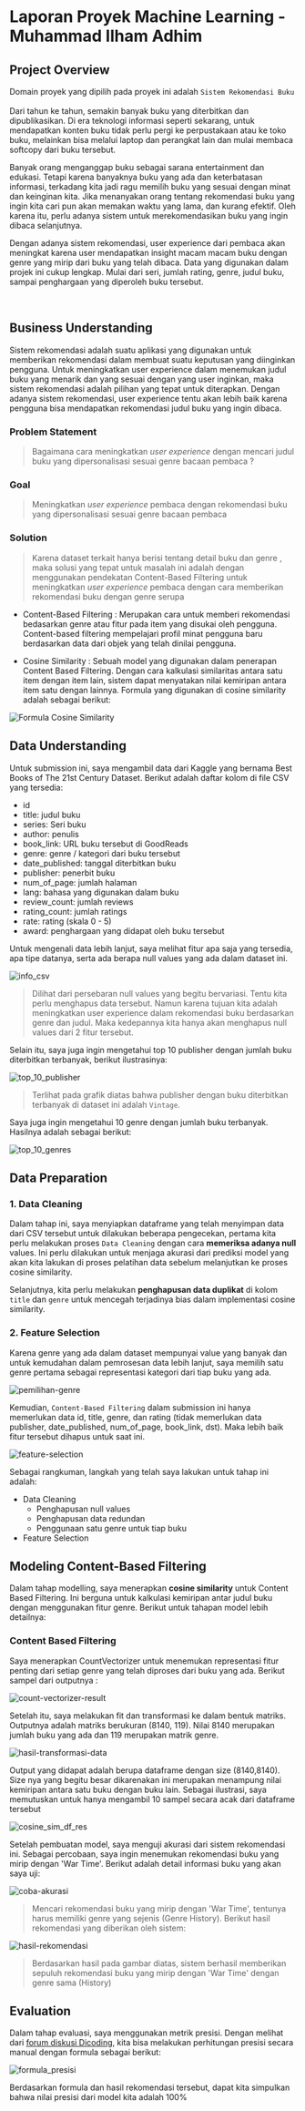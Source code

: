 # Laporan Proyek Machine Learning - Muhammad Ilham Adhim

## Project Overview
Domain proyek yang dipilih pada proyek ini adalah  `Sistem Rekomendasi Buku`
<br>
<br>
Dari tahun ke tahun, semakin banyak buku yang diterbitkan dan dipublikasikan. Di era teknologi informasi seperti sekarang, untuk mendapatkan konten buku tidak perlu pergi ke perpustakaan atau ke toko buku, melainkan bisa melalui laptop dan perangkat lain dan mulai membaca softcopy dari buku tersebut. 

Banyak orang menganggap buku sebagai sarana entertainment dan edukasi. Tetapi karena banyaknya buku yang ada dan keterbatasan informasi, terkadang kita jadi ragu memilih buku yang sesuai dengan minat dan keinginan kita. Jika menanyakan orang tentang rekomendasi buku yang ingin kita cari pun akan memakan waktu yang lama, dan kurang efektif. Oleh karena itu, perlu adanya sistem untuk merekomendasikan buku yang ingin dibaca selanjutnya.

Dengan adanya sistem rekomendasi, user experience dari pembaca akan meningkat karena user mendapatkan insight macam macam buku dengan genre yang mirip dari buku yang telah dibaca. Data yang digunakan dalam projek ini cukup lengkap. Mulai dari seri, jumlah rating, genre, judul buku, sampai penghargaan yang diperoleh buku tersebut.

<br>

## Business Understanding
Sistem rekomendasi adalah suatu aplikasi yang digunakan untuk memberikan rekomendasi dalam membuat suatu keputusan yang diinginkan pengguna. Untuk meningkatkan user experience dalam menemukan judul buku yang menarik dan yang sesuai dengan yang user inginkan, maka sistem rekomendasi adalah pilihan yang tepat untuk diterapkan. Dengan adanya sistem rekomendasi, user experience tentu akan lebih baik karena pengguna bisa mendapatkan rekomendasi judul buku yang ingin dibaca.

### Problem Statement
> Bagaimana cara meningkatkan *user experience* dengan mencari judul buku yang dipersonalisasi sesuai genre bacaan pembaca ?


### Goal
> Meningkatkan *user experience* pembaca dengan rekomendasi buku yang dipersonalisasi sesuai genre bacaan pembaca


### Solution
> Karena dataset terkait hanya berisi tentang detail buku dan genre , maka solusi yang tepat untuk masalah ini adalah dengan menggunakan pendekatan Content-Based Filtering untuk meningkatkan *user experience* pembaca dengan cara memberikan rekomendasi buku dengan genre serupa

* Content-Based Filtering : Merupakan cara untuk memberi rekomendasi bedasarkan genre atau fitur pada item yang disukai oleh pengguna. Content-based filtering mempelajari profil minat pengguna baru berdasarkan data dari objek yang telah dinilai pengguna.
  
* Cosine Similarity : Sebuah model yang digunakan dalam penerapan Content Based Filtering. Dengan cara kalkulasi similaritas antara satu item dengan item lain, sistem dapat menyatakan nilai kemiripan antara item satu dengan lainnya. Formula yang digunakan di cosine similarity adalah sebagai berikut:
  
![Formula Cosine Similarity](https://user-images.githubusercontent.com/82896196/137344839-c770d89e-0109-4f91-9691-813d818d0b64.png)

## Data Understanding
Untuk submission ini, saya mengambil data dari Kaggle yang bernama Best Books of The 21st Century Dataset. Berikut adalah daftar kolom di file CSV yang tersedia:
* id
* title: judul buku
* series: Seri buku 
* author: penulis
* book_link: URL buku tersebut di GoodReads
* genre: genre / kategori dari buku tersebut
* date_published: tanggal diterbitkan buku
* publisher: penerbit buku
* num_of_page: jumlah halaman
* lang: bahasa yang digunakan dalam buku
* review_count: jumlah reviews
* rating_count: jumlah ratings
* rate: rating (skala 0 - 5)
* award: penghargaan yang didapat oleh buku tersebut

Untuk mengenali data lebih lanjut, saya melihat fitur apa saja yang tersedia, apa tipe datanya, serta ada berapa null values yang ada dalam dataset ini.

![info_csv](https://github.com/ilhamAdhim/ML-Book-Recommendation/blob/master/assets/info_csv.png?raw=true)

> Dilihat dari persebaran null values yang begitu bervariasi. Tentu kita perlu menghapus data tersebut. Namun karena tujuan kita adalah meningkatkan user experience dalam rekomendasi buku berdasarkan genre dan judul. Maka kedepannya kita hanya akan menghapus null values dari 2 fitur tersebut.

Selain itu, saya juga ingin mengetahui top 10 publisher dengan jumlah buku diterbitkan terbanyak, berikut ilustrasinya:

![top_10_publisher](https://github.com/ilhamAdhim/ML-Book-Recommendation/blob/master/assets/top_10_publisher.png?raw=true)

> Terlihat pada grafik diatas bahwa publisher dengan buku diterbitkan terbanyak di dataset ini adalah `Vintage`.

Saya juga ingin mengetahui 10 genre dengan jumlah buku terbanyak. Hasilnya adalah sebagai berikut:

![top_10_genres](https://github.com/ilhamAdhim/ML-Book-Recommendation/blob/master/assets/top_10_genres.png?raw=true)

## Data Preparation

### 1. Data Cleaning 
   
   Dalam tahap ini, saya menyiapkan dataframe yang telah menyimpan data dari CSV tersebut untuk dilakukan beberapa pengecekan, pertama kita perlu melakukan proses `Data Cleaning` dengan cara **memeriksa adanya null** values. Ini perlu dilakukan untuk menjaga akurasi dari prediksi model yang akan kita lakukan di proses pelatihan data sebelum melanjutkan ke proses cosine similarity.
    

  Selanjutnya, kita perlu  melakukan **penghapusan data duplikat** di kolom `title` dan `genre` untuk mencegah terjadinya bias dalam implementasi cosine similarity.

### 2. Feature Selection
  

  Karena genre yang ada dalam dataset mempunyai value yang banyak dan untuk kemudahan dalam pemrosesan data lebih lanjut, saya memilih satu genre pertama sebagai representasi kategori dari tiap buku yang ada.

![pemilihan-genre](https://github.com/ilhamAdhim/ML-Book-Recommendation/blob/master/assets/pemilihan-genre.png?raw=true)

Kemudian,  `Content-Based Filtering` dalam submission ini hanya memerlukan data id, title, genre, dan rating (tidak memerlukan data publisher, date_published, num_of_page, book_link, dst). Maka lebih baik fitur tersebut dihapus untuk saat ini.

![feature-selection](https://github.com/ilhamAdhim/ML-Book-Recommendation/blob/master/assets/feature-selection-new.png?raw=true)


Sebagai rangkuman, langkah yang telah saya lakukan untuk tahap ini adalah:
* Data Cleaning 
  * Penghapusan null values
  * Penghapusan data redundan
  * Penggunaan satu genre untuk tiap buku 
* Feature Selection 

## Modeling Content-Based Filtering
Dalam tahap modelling, saya menerapkan **cosine similarity** untuk Content Based Filtering. Ini berguna untuk kalkulasi kemiripan antar judul buku dengan menggunakan fitur genre. Berikut untuk tahapan model lebih detailnya:

### Content Based Filtering
Saya menerapkan CountVectorizer untuk menemukan representasi fitur penting dari setiap genre yang telah diproses dari buku yang ada. Berikut sampel dari outputnya :

![count-vectorizer-result](https://github.com/ilhamAdhim/ML-Book-Recommendation/blob/master/assets/count-vectorizer-result.png?raw=true)

Setelah itu, saya melakukan fit dan transformasi ke dalam bentuk matriks. Outputnya adalah matriks berukuran (8140, 119). Nilai 8140 merupakan jumlah buku yang ada dan 119 merupakan matrik genre.

![hasil-transformasi-data](https://github.com/ilhamAdhim/ML-Book-Recommendation/blob/master/assets/hasil-transformasi-data.png?raw=true)

Output yang didapat adalah berupa dataframe dengan size (8140,8140). Size nya yang begitu besar dikarenakan ini merupakan menampung nilai kemiripan antara satu buku dengan buku lain. Sebagai ilustrasi, saya memutuskan untuk hanya mengambil 10 sampel secara acak dari dataframe tersebut

![cosine_sim_df_res](https://github.com/ilhamAdhim/ML-Book-Recommendation/blob/master/assets/cosine_sim_df_res.png?raw=true)


Setelah pembuatan model, saya menguji akurasi dari sistem rekomendasi ini. Sebagai percobaan, saya ingin  menemukan rekomendasi buku yang mirip dengan 'War Time'. Berikut adalah detail informasi buku yang akan saya uji:

![coba-akurasi](https://github.com/ilhamAdhim/ML-Book-Recommendation/blob/master/assets/coba-akurasi.png?raw=true)


> Mencari rekomendasi buku yang mirip dengan 'War Time', tentunya harus memiliki genre yang sejenis (Genre History). Berikut hasil rekomendasi yang diberikan oleh sistem:

![hasil-rekomendasi](https://github.com/ilhamAdhim/ML-Book-Recommendation/blob/master/assets/hasil-rekomendasi.png?raw=true)

> Berdasarkan hasil pada gambar diatas, sistem berhasil memberikan sepuluh rekomendasi buku yang mirip dengan 'War Time' dengan genre sama (History)

## Evaluation
Dalam tahap evaluasi, saya menggunakan metrik presisi. Dengan melihat dari [forum diskusi Dicoding](https://www.dicoding.com/academies/319/discussions/134402), kita bisa melakukan perhitungan presisi secara manual dengan formula sebagai berikut:

![formula_presisi](https://github.com/ilhamAdhim/ML-Book-Recommendation/blob/master/assets/formula_presisi.png?raw=true)

Berdasarkan formula dan hasil rekomendasi tersebut, dapat kita simpulkan bahwa nilai presisi dari model kita adalah 100%